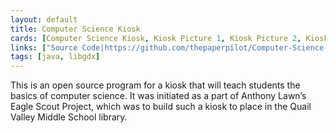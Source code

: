 ```yaml
---
layout: default
title: Computer Science Kiosk
cards: [Computer Science Kiosk, Kiosk Picture 1, Kiosk Picture 2, Kiosk Picture 3, Kiosk Picture 4, Kiosk Picture 5, Kiosk Picture 6]
links: ["Source Code|https://github.com/thepaperpilot/Computer-Science-Kiosk"]
tags: [java, libgdx]
---
```

This is an open source program for a kiosk that will teach students the basics of computer science. It was initiated as a part of Anthony Lawn’s Eagle Scout Project, which was to build such a kiosk to place in the Quail Valley Middle School library.
